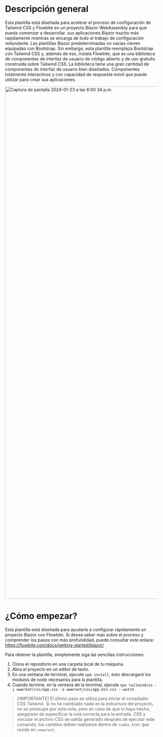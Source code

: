 # Descripción general

Esta plantilla está diseñada para acelerar el proceso de configuración de Tailwind CSS y Flowbite en un proyecto Blazor WebAssembly para que pueda comenzar a desarrollar.
sus aplicaciones Blazor mucho más rápidamente mientras se encarga de todo el trabajo de configuración redundante.
Las plantillas Blazor predeterminadas no vacías vienen equipadas con Bootstrap. Sin embargo, esta plantilla reemplaza Bootstrap con Tailwind CSS y, además de eso, instala Flowbite, que es una biblioteca de componentes de interfaz de usuario de código abierto y de uso gratuito construida sobre Tailwind CSS. La biblioteca tiene una gran cantidad de componentes de interfaz de usuario bien diseñados. Componentes totalmente interactivos y con capacidad de respuesta móvil que puede utilizar para crear sus aplicaciones.

<img width="1680" alt="Captura de pantalla 2024-01-23 a las 8:00 34 p.m." src="https://github.com/rasheed-k-mozaffar/FlowbiteBlazorWasmStarter/assets/109946031/8b36ab67-ef16-458b -93ee-82f9ddfd3737">

# ¿Cómo empezar?

Esta plantilla está diseñada para ayudarle a configurar rápidamente un proyecto Blazor con Flowbite. Si desea saber más sobre el proceso y comprender los pasos con más profundidad, puede consultar este enlace: https://flowbite.com/docs/getting-started/blazor/

Para obtener la plantilla, simplemente siga las sencillas instrucciones:

1. Clona el repositorio en una carpeta local de tu máquina.
1. Abra el proyecto en un editor de texto.
1. En una ventana de terminal, ejecute `npm install`, esto descargará los módulos de nodo necesarios para la plantilla.
1. Cuando termine, en la ventana de la terminal, ejecute `npx tailwindcss -i wwwroot/css/app.css -o wwwroot/css/app.min.css --watch`

> [!IMPORTANTE]
> El último paso se utiliza para iniciar el compilador CSS Tailwind. Si no ha cambiado nada en la estructura del proyecto, no se preocupe por esta nota, pero en caso de que lo haya hecho, asegúrese de especificar la ruta correcta para la entrada. CSS y vincular el archivo CSS de salida generado después de ejecutar este comando, los cambios deben realizarse dentro de `index.html` que reside en `/wwwroot`.
